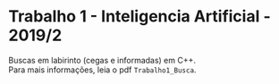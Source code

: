 # Trabalho 1 - Inteligencia Artificial - 2019/2
Buscas em labirinto (cegas e informadas) em C++. <br>
Para mais informações, leia o pdf `Trabalho1_Busca`.
